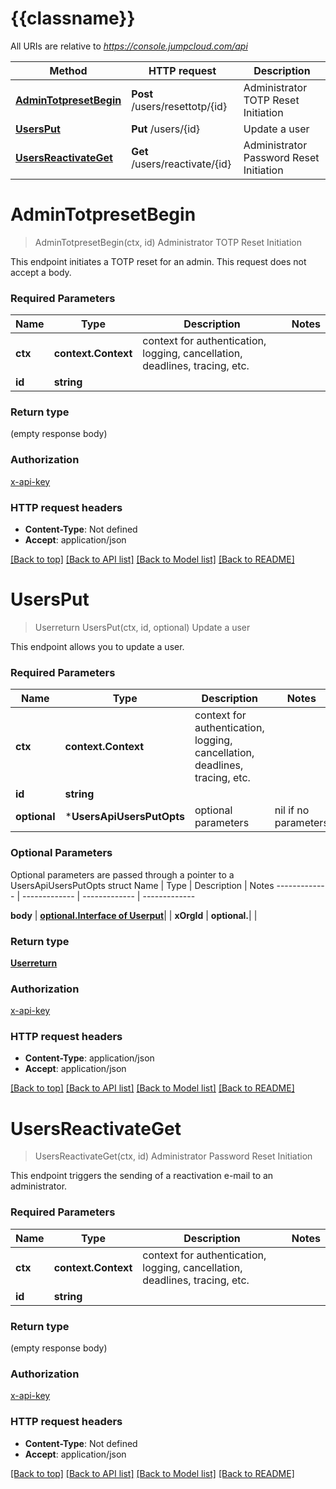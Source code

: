 # {{classname}}

All URIs are relative to *https://console.jumpcloud.com/api*

Method | HTTP request | Description
------------- | ------------- | -------------
[**AdminTotpresetBegin**](UsersApi.md#AdminTotpresetBegin) | **Post** /users/resettotp/{id} | Administrator TOTP Reset Initiation
[**UsersPut**](UsersApi.md#UsersPut) | **Put** /users/{id} | Update a user
[**UsersReactivateGet**](UsersApi.md#UsersReactivateGet) | **Get** /users/reactivate/{id} | Administrator Password Reset Initiation

# **AdminTotpresetBegin**
> AdminTotpresetBegin(ctx, id)
Administrator TOTP Reset Initiation

This endpoint initiates a TOTP reset for an admin. This request does not accept a body.

### Required Parameters

Name | Type | Description  | Notes
------------- | ------------- | ------------- | -------------
 **ctx** | **context.Context** | context for authentication, logging, cancellation, deadlines, tracing, etc.
  **id** | **string**|  | 

### Return type

 (empty response body)

### Authorization

[x-api-key](../README.md#x-api-key)

### HTTP request headers

 - **Content-Type**: Not defined
 - **Accept**: application/json

[[Back to top]](#) [[Back to API list]](../README.md#documentation-for-api-endpoints) [[Back to Model list]](../README.md#documentation-for-models) [[Back to README]](../README.md)

# **UsersPut**
> Userreturn UsersPut(ctx, id, optional)
Update a user

This endpoint allows you to update a user.

### Required Parameters

Name | Type | Description  | Notes
------------- | ------------- | ------------- | -------------
 **ctx** | **context.Context** | context for authentication, logging, cancellation, deadlines, tracing, etc.
  **id** | **string**|  | 
 **optional** | ***UsersApiUsersPutOpts** | optional parameters | nil if no parameters

### Optional Parameters
Optional parameters are passed through a pointer to a UsersApiUsersPutOpts struct
Name | Type | Description  | Notes
------------- | ------------- | ------------- | -------------

 **body** | [**optional.Interface of Userput**](Userput.md)|  | 
 **xOrgId** | **optional.**|  | 

### Return type

[**Userreturn**](userreturn.md)

### Authorization

[x-api-key](../README.md#x-api-key)

### HTTP request headers

 - **Content-Type**: application/json
 - **Accept**: application/json

[[Back to top]](#) [[Back to API list]](../README.md#documentation-for-api-endpoints) [[Back to Model list]](../README.md#documentation-for-models) [[Back to README]](../README.md)

# **UsersReactivateGet**
> UsersReactivateGet(ctx, id)
Administrator Password Reset Initiation

This endpoint triggers the sending of a reactivation e-mail to an administrator.

### Required Parameters

Name | Type | Description  | Notes
------------- | ------------- | ------------- | -------------
 **ctx** | **context.Context** | context for authentication, logging, cancellation, deadlines, tracing, etc.
  **id** | **string**|  | 

### Return type

 (empty response body)

### Authorization

[x-api-key](../README.md#x-api-key)

### HTTP request headers

 - **Content-Type**: Not defined
 - **Accept**: application/json

[[Back to top]](#) [[Back to API list]](../README.md#documentation-for-api-endpoints) [[Back to Model list]](../README.md#documentation-for-models) [[Back to README]](../README.md)

